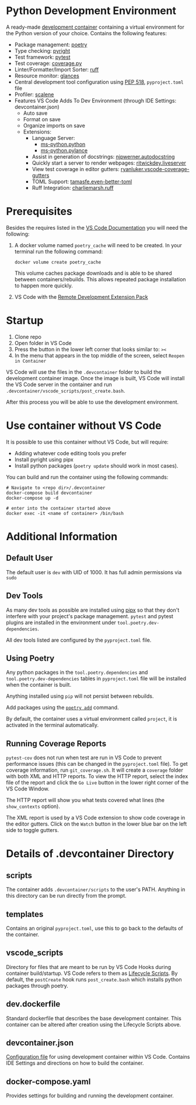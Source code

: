 # Python Development Environment
A ready-made [development container](https://code.visualstudio.com/docs/remote/containers) containing a virtual environment for the Python version of your choice. Contains the following features:

- Package management: [poetry](https://python-poetry.org/)
- Type checking: [pyright](https://github.com/microsoft/pyright)
- Test framework: [pytest](https://docs.pytest.org/en/latest/)
- Test coverage: [coverage.py](https://coverage.readthedocs.io/en/latest/)
- Linter/Formatter/Import Sorter: [ruff](https://docs.astral.sh/ruff/)
- Resource monitor: [glances](https://nicolargo.github.io/glances/)
- Central development tool configuration using [PEP 518](https://peps.python.org/pep-0518/), `pyproject.toml` file
- Profiler: [scalene](https://github.com/plasma-umass/scalene)
- Features VS Code Adds To Dev Environment (through IDE Settings: devcontainer.json)
    - Auto save
    - Format on save
    - Organize imports on save
    - Extensions:
        - Language Server:
            - [ms-python.python](https://marketplace.visualstudio.com/items?itemName=ms-python.python)
            - [ms-python.pylance](https://marketplace.visualstudio.com/items?itemName=ms-python.vscode-pylance)
        - Assist in generation of docstrings: [njpwerner.autodocstring](https://marketplace.visualstudio.com/items?itemName=njpwerner.autodocstring)
        - Quickly start a server to render webpages: [ritwickdey.liveserver](https://marketplace.visualstudio.com/items?itemName=ritwickdey.LiveServer)
        - View test coverage in editor gutters: [ryanluker.vscode-coverage-gutters](https://marketplace.visualstudio.com/items?itemName=ryanluker.vscode-coverage-gutters)
        - TOML Support: [tamasfe.even-better-toml](https://marketplace.visualstudio.com/items?itemName=tamasfe.even-better-toml)
        - Ruff Integration: [charliemarsh.ruff](https://marketplace.visualstudio.com/items?itemName=charliermarsh.ruff)

# Prerequisites
Besides the requires listed in the [VS Code Documentation](https://code.visualstudio.com/docs/remote/containers#_system-requirements) you will need the following:

1. A docker volume named `poetry_cache` will need to be created. In your terminal run the following command:
    ```
    docker volume create poetry_cache
    ```
    This volume caches package downloads and is able to be shared between containers/rebuilds.  This allows repeated package installation to happen more quickly.

2. VS Code with the [Remote Development Extension Pack](https://marketplace.visualstudio.com/items?itemName=ms-vscode-remote.vscode-remote-extensionpack)

# Startup
1. Clone repo
1. Open folder in VS Code
1. Press the button in the lower left corner that looks similar to: `><`
1. In the menu that appears in the top middle of the screen, select `Reopen in Container`

VS Code will use the files in the `.devcontainer` folder to build the development container image.  Once the image is built, VS Code will install the VS Code server in the container and run `.devcontainer/vscode_scripts/post_create.bash`.

After this process you will be able to use the development environment.

# Use container without VS Code
It is possible to use this container without VS Code, but will require:
- Adding whatever code editing tools you prefer
- Install pyright using pipx
- Install python packages (`poetry update` should work in most cases).

You can build and run the container using the following commands:

```
# Navigate to <repo dir>/.devcontainer
docker-compose build devcontainer
docker-compose up -d

# enter into the container started above
docker exec -it <name of container> /bin/bash
```

# Additional Information

## Default User
The default user is `dev` with UID of 1000. It has full admin permissions via `sudo`

## Dev Tools
As many dev tools as possible are installed using [pipx](https://pypa.github.io/pipx/installation/) so that they don't interfere with your project's package management. `pytest` and pytest plugins are installed in the environment under `tool.poetry.dev-dependencies`.

All dev tools listed are configured by the `pyproject.toml` file.

## Using Poetry
Any python packages in the `tool.poetry.dependencies` and `tool.poetry.dev-dependencies` tables in `pyproject.toml` file will be installed when the container is built.

Anything installed using `pip` will not persist between rebuilds.

Add packages using the [`poetry add`](https://python-poetry.org/docs/cli/#add) command.

By default, the container uses a virtual environment called `project`, it is activated in the terminal automatically.

## Running Coverage Reports
`pytest-cov` does not run when test are run in VS Code to prevent performance issues (this can be changed in the `pyproject.toml` file). To get coverage information, run `git_coverage.sh`.  It will create a `coverage` folder with both XML and HTTP reports.  To view the HTTP report, select the index file of the report and click the `Go Live` button in the lower right corner of the VS Code Window.

The HTTP report will show you what tests covered what lines (the `show_contexts` option).

The XML report is used by a VS Code extension to show code coverage in the editor gutters.  Click on the `Watch` button in the lower blue bar on the left side to toggle gutters.

# Details of .devcontainer Directory

## scripts
The container adds `.devcontainer/scripts` to the user's PATH.  Anything in this directory can be run directly from the prompt.

## templates
Contains an original `pyproject.toml`, use this to go back to the defaults of the container.

## vscode_scripts
Directory for files that are meant to be run by VS Code Hooks during container build/startup. VS Code refers to them as [Lifecycle Scripts](https://code.visualstudio.com/docs/remote/devcontainerjson-reference#_lifecycle-scripts).  By default, the `postCreate` hook runs `post_create.bash` which installs python packages through poetry.

## dev.dockerfile
Standard dockerfile that describes the base development container. This container can be altered after creation using the Lifecycle Scripts above.

## devcontainer.json
[Configuration file](https://code.visualstudio.com/docs/remote/devcontainerjson-reference) for using development container within VS Code.  Contains IDE Settings and directions on how to build the container.

## docker-compose.yaml
Provides settings for building and running the development container.